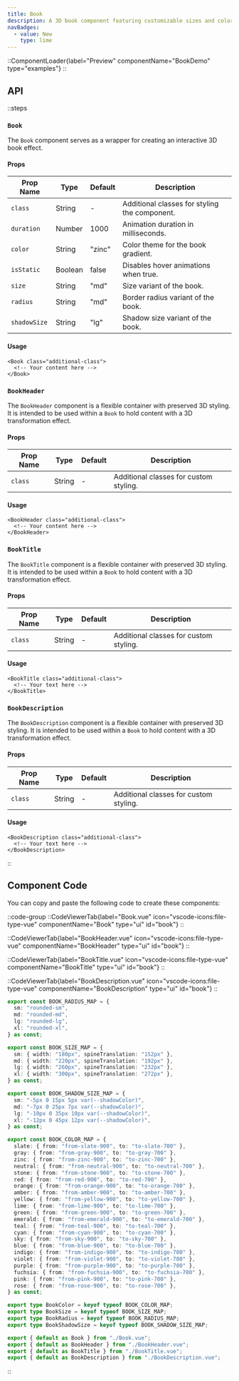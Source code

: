 ```yaml
---
title: Book
description: A 3D book component featuring customizable sizes and color gradients.
navBadges:
  - value: New
    type: lime
---
```


::ComponentLoader{label="Preview" componentName="BookDemo" type="examples"}
::

## API

::steps

### `Book`

The `Book` component serves as a wrapper for creating an interactive 3D book effect.

#### Props

| Prop Name    | Type    | Default | Description                                   |
| ------------ | ------- | ------- | --------------------------------------------- |
| `class`      | String  | -       | Additional classes for styling the component. |
| `duration`   | Number  | 1000    | Animation duration in milliseconds.           |
| `color`      | String  | "zinc"  | Color theme for the book gradient.            |
| `isStatic`   | Boolean | false   | Disables hover animations when true.          |
| `size`       | String  | "md"    | Size variant of the book.                     |
| `radius`     | String  | "md"    | Border radius variant of the book.            |
| `shadowSize` | String  | "lg"    | Shadow size variant of the book.              |

#### Usage

```vue [MyBookComponent.vue]
<Book class="additional-class">
  <!-- Your content here -->
</Book>
```

### `BookHeader`

The `BookHeader` component is a flexible container with preserved 3D styling. It is intended to be used within a `Book` to hold content with a 3D transformation effect.

#### Props

| Prop Name | Type   | Default | Description                            |
| --------- | ------ | ------- | -------------------------------------- |
| `class`   | String | -       | Additional classes for custom styling. |

#### Usage

```vue [MyBookComponent.vue]
<BookHeader class="additional-class">
  <!-- Your content here -->
</BookHeader>
```

### `BookTitle`

The `BookTitle` component is a flexible container with preserved 3D styling. It is intended to be used within a `Book` to hold content with a 3D transformation effect.

#### Props

| Prop Name | Type   | Default | Description                            |
| --------- | ------ | ------- | -------------------------------------- |
| `class`   | String | -       | Additional classes for custom styling. |

#### Usage

```vue [MyBookComponent.vue]
<BookTitle class="additional-class">
  <!-- Your text here -->
</BookTitle>
```

### `BookDescription`

The `BookDescription` component is a flexible container with preserved 3D styling. It is intended to be used within a `Book` to hold content with a 3D transformation effect.

#### Props

| Prop Name | Type   | Default | Description                            |
| --------- | ------ | ------- | -------------------------------------- |
| `class`   | String | -       | Additional classes for custom styling. |

#### Usage

```vue [MyBookComponent.vue]
<BookDescription class="additional-class">
  <!-- Your text here -->
</BookDescription>
```

::

## Component Code

You can copy and paste the following code to create these components:

::code-group
::CodeViewerTab{label="Book.vue" icon="vscode-icons:file-type-vue" componentName="Book" type="ui" id="book"}
::

::CodeViewerTab{label="BookHeader.vue" icon="vscode-icons:file-type-vue" componentName="BookHeader" type="ui" id="book"}
::

::CodeViewerTab{label="BookTitle.vue" icon="vscode-icons:file-type-vue" componentName="BookTitle" type="ui" id="book"}
::

::CodeViewerTab{label="BookDescription.vue" icon="vscode-icons:file-type-vue" componentName="BookDescription" type="ui" id="book"}
::

```ts [index.ts]
export const BOOK_RADIUS_MAP = {
  sm: "rounded-sm",
  md: "rounded-md",
  lg: "rounded-lg",
  xl: "rounded-xl",
} as const;

export const BOOK_SIZE_MAP = {
  sm: { width: "180px", spineTranslation: "152px" },
  md: { width: "220px", spineTranslation: "192px" },
  lg: { width: "260px", spineTranslation: "232px" },
  xl: { width: "300px", spineTranslation: "272px" },
} as const;

export const BOOK_SHADOW_SIZE_MAP = {
  sm: "-5px 0 15px 5px var(--shadowColor)",
  md: "-7px 0 25px 7px var(--shadowColor)",
  lg: "-10px 0 35px 10px var(--shadowColor)",
  xl: "-12px 0 45px 12px var(--shadowColor)",
} as const;

export const BOOK_COLOR_MAP = {
  slate: { from: "from-slate-900", to: "to-slate-700" },
  gray: { from: "from-gray-900", to: "to-gray-700" },
  zinc: { from: "from-zinc-900", to: "to-zinc-700" },
  neutral: { from: "from-neutral-900", to: "to-neutral-700" },
  stone: { from: "from-stone-900", to: "to-stone-700" },
  red: { from: "from-red-900", to: "to-red-700" },
  orange: { from: "from-orange-900", to: "to-orange-700" },
  amber: { from: "from-amber-900", to: "to-amber-700" },
  yellow: { from: "from-yellow-900", to: "to-yellow-700" },
  lime: { from: "from-lime-900", to: "to-lime-700" },
  green: { from: "from-green-900", to: "to-green-700" },
  emerald: { from: "from-emerald-900", to: "to-emerald-700" },
  teal: { from: "from-teal-900", to: "to-teal-700" },
  cyan: { from: "from-cyan-900", to: "to-cyan-700" },
  sky: { from: "from-sky-900", to: "to-sky-700" },
  blue: { from: "from-blue-900", to: "to-blue-700" },
  indigo: { from: "from-indigo-900", to: "to-indigo-700" },
  violet: { from: "from-violet-900", to: "to-violet-700" },
  purple: { from: "from-purple-900", to: "to-purple-700" },
  fuchsia: { from: "from-fuchsia-900", to: "to-fuchsia-700" },
  pink: { from: "from-pink-900", to: "to-pink-700" },
  rose: { from: "from-rose-900", to: "to-rose-700" },
} as const;

export type BookColor = keyof typeof BOOK_COLOR_MAP;
export type BookSize = keyof typeof BOOK_SIZE_MAP;
export type BookRadius = keyof typeof BOOK_RADIUS_MAP;
export type BookShadowSize = keyof typeof BOOK_SHADOW_SIZE_MAP;

export { default as Book } from "./Book.vue";
export { default as BookHeader } from "./BookHeader.vue";
export { default as BookTitle } from "./BookTitle.vue";
export { default as BookDescription } from "./BookDescription.vue";
```

::
